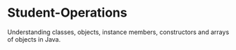# Student-Operations
Understanding classes, objects, instance members, constructors and arrays of objects in Java.
